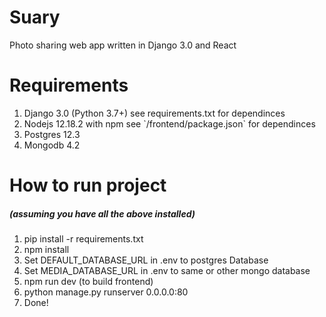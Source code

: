 # Suary
Photo sharing web app written in Django 3.0 and React

# Requirements
<ol>
<li>Django 3.0 (Python 3.7+) see requirements.txt for dependinces
<li>Nodejs 12.18.2 with npm see `/frontend/package.json` for dependinces</li>
<li>Postgres 12.3</li>
<li>Mongodb 4.2</li>
</ol>

# How to run project 
<h5>(assuming you have all the above installed)</h5>
<ol>
<li>pip install -r requirements.txt</li>
<li>npm install</li>
<li>Set DEFAULT_DATABASE_URL in .env to postgres Database</li>
<li>Set MEDIA_DATABASE_URL in .env to same or other mongo database</li>
<li>npm run dev (to build frontend)</li>
<li>python manage.py runserver 0.0.0.0:80</li>
<li>Done!</li>
</ol>
